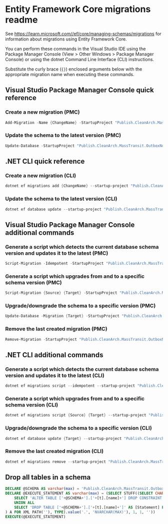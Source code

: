 # Entity Framework Core migrations readme

See <https://learn.microsoft.com//ef/core/managing-schemas/migrations> for information about migrations using Entity Framework Core.

You can perform these commands in the Visual Studio IDE using the Package Manager Console (View > Other Windows > Package Manager Console) or using the dotnet Command Line Interface (CLI) instructions.

Substitute the curly brace (`{}`) enclosed arguments below with the appropriate migration name when executing these commands.

## Visual Studio Package Manager Console quick reference

### Create a new migration (PMC)

```powershell
Add-Migration -Name {ChangeName} -StartupProject "Publish.CleanArch.MassTransit.OutboxNone.TestApplication.Api" -Project "Publish.CleanArch.MassTransit.OutboxNone.TestApplication.Infrastructure"
```

### Update the schema to the latest version (PMC)

```powershell
Update-Database -StartupProject "Publish.CleanArch.MassTransit.OutboxNone.TestApplication.Api" -Project "Publish.CleanArch.MassTransit.OutboxNone.TestApplication.Infrastructure"
```

## .NET CLI quick reference

### Create a new migration (CLI)

```powershell
dotnet ef migrations add {ChangeName} --startup-project "Publish.CleanArch.MassTransit.OutboxNone.TestApplication.Api" --project "Publish.CleanArch.MassTransit.OutboxNone.TestApplication.Infrastructure"
```

### Update the schema to the latest version (CLI)

```powershell
dotnet ef database update --startup-project "Publish.CleanArch.MassTransit.OutboxNone.TestApplication.Api" --project "Publish.CleanArch.MassTransit.OutboxNone.TestApplication.Infrastructure"
```

## Visual Studio Package Manager Console additional commands

### Generate a script which detects the current database schema version and updates it to the latest (PMC)

```powershell
Script-Migration -Idempotent -StartupProject "Publish.CleanArch.MassTransit.OutboxNone.TestApplication.Api" -Project "Publish.CleanArch.MassTransit.OutboxNone.TestApplication.Infrastructure"
```

### Generate a script which upgrades from and to a specific schema version (PMC)

```powershell
Script-Migration {Source} {Target} -StartupProject "Publish.CleanArch.MassTransit.OutboxNone.TestApplication.Api" -Project "Publish.CleanArch.MassTransit.OutboxNone.TestApplication.Infrastructure"
```

### Upgrade/downgrade the schema to a specific version (PMC)

```powershell
Update-Database -Migration {Target} -StartupProject "Publish.CleanArch.MassTransit.OutboxNone.TestApplication.Api" -Project "Publish.CleanArch.MassTransit.OutboxNone.TestApplication.Infrastructure"
```

### Remove the last created migration (PMC)

```powershell
Remove-Migration -StartupProject "Publish.CleanArch.MassTransit.OutboxNone.TestApplication.Api" -Project "Publish.CleanArch.MassTransit.OutboxNone.TestApplication.Infrastructure"
```

## .NET CLI additional commands

### Generate a script which detects the current database schema version and updates it to the latest (CLI)

```powershell
dotnet ef migrations script --idempotent --startup-project "Publish.CleanArch.MassTransit.OutboxNone.TestApplication.Api" --project "Publish.CleanArch.MassTransit.OutboxNone.TestApplication.Infrastructure"
```

### Generate a script which upgrades from and to a specific schema version (CLI)

```powershell
dotnet ef migrations script {Source} {Target} --startup-project "Publish.CleanArch.MassTransit.OutboxNone.TestApplication.Api" --project "Publish.CleanArch.MassTransit.OutboxNone.TestApplication.Infrastructure"
```

### Upgrade/downgrade the schema to a specific version (CLI)

```powershell
dotnet ef database update {Target} --startup-project "Publish.CleanArch.MassTransit.OutboxNone.TestApplication.Api" --project "Publish.CleanArch.MassTransit.OutboxNone.TestApplication.Infrastructure"
```

### Remove the last created migration (CLI)

```powershell
dotnet ef migrations remove --startup-project "Publish.CleanArch.MassTransit.OutboxNone.TestApplication.Api" --project "Publish.CleanArch.MassTransit.OutboxNone.TestApplication.Infrastructure"
```

## Drop all tables in a schema

```sql
DECLARE @SCHEMA AS varchar(max) = 'Publish.CleanArch.MassTransit.OutboxNone.TestApplication'
DECLARE @EXECUTE_STATEMENT AS varchar(max) = (SELECT STUFF((SELECT CHAR(13) + CHAR(10) + [Statement] FROM (
    SELECT 'ALTER TABLE ['+@SCHEMA+'].['+[t].[name]+'] DROP CONSTRAINT ['+[fk].[name]+']' AS [Statement] FROM [sys].[foreign_keys] AS [fk] INNER JOIN [sys].[tables] AS [t] ON [t].[object_id] = [fk].[parent_object_id] INNER JOIN [sys].[schemas] AS [s] ON [s].[schema_id] = [t].[schema_id] WHERE [s].[name] = @SCHEMA
    UNION ALL
    SELECT 'DROP TABLE ['+@SCHEMA+'].['+[t].[name]+']' AS [Statement] FROM [sys].[tables] AS [t] INNER JOIN [sys].[schemas] AS [s] ON [s].[schema_id] = [t].[schema_id] WHERE [s].[name] = @SCHEMA
) A FOR XML PATH(''), TYPE).value('.', 'NVARCHAR(MAX)'), 1, 1, ''))
EXECUTE(@EXECUTE_STATEMENT)
```
